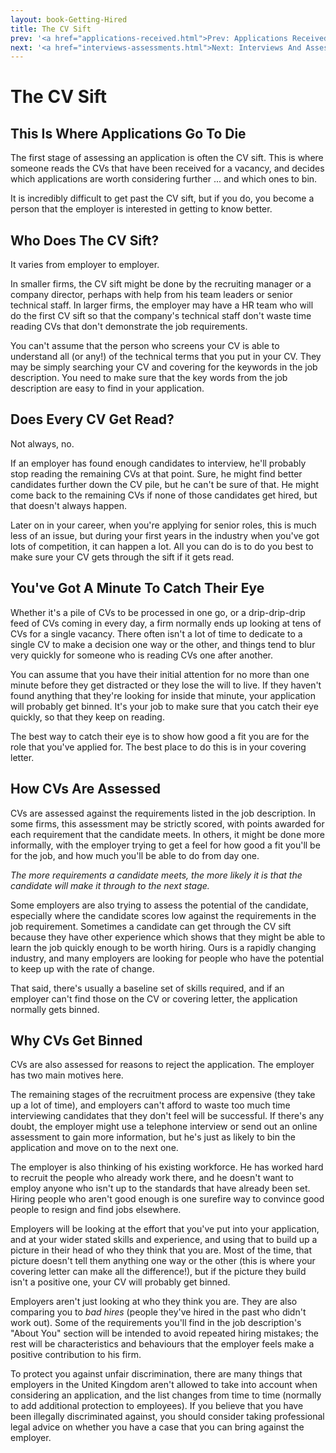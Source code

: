 ```yaml
---
layout: book-Getting-Hired
title: The CV Sift
prev: '<a href="applications-received.html">Prev: Applications Received</a>'
next: '<a href="interviews-assessments.html">Next: Interviews And Assessments</a>'
---
```


# The CV Sift

## This Is Where Applications Go To Die

The first stage of assessing an application is often the CV sift.  This is where someone reads the CVs that have been received for a vacancy, and decides which applications are worth considering further ... and which ones to bin.

It is incredibly difficult to get past the CV sift, but if you do, you become a person that the employer is interested in getting to know better.

## Who Does The CV Sift?

It varies from employer to employer.

In smaller firms, the CV sift might be done by the recruiting manager or a company director, perhaps with help from his team leaders or senior technical staff.  In larger firms, the employer may have a HR team who will do the first CV sift so that the company's technical staff don't waste time reading CVs that don't demonstrate the job requirements.

You can't assume that the person who screens your CV is able to understand all (or any!) of the technical terms that you put in your CV.  They may be simply searching your CV and covering for the keywords in the job description.  You need to make sure that the key words from the job description are easy to find in your application.

## Does Every CV Get Read?

Not always, no.

If an employer has found enough candidates to interview, he'll probably stop reading the remaining CVs at that point.  Sure, he might find better candidates further down the CV pile, but he can't be sure of that.  He might come back to the remaining CVs if none of those candidates get hired, but that doesn't always happen.

Later on in your career, when you're applying for senior roles, this is much less of an issue, but during your first years in the industry when you've got lots of competition, it can happen a lot.  All you can do is to do you best to make sure your CV gets through the sift if it gets read.

## You've Got A Minute To Catch Their Eye

Whether it's a pile of CVs to be processed in one go, or a drip-drip-drip feed of CVs coming in every day, a firm normally ends up looking at tens of CVs for a single vacancy.  There often isn't a lot of time to dedicate to a single CV to make a decision one way or the other, and things tend to blur very quickly for someone who is reading CVs one after another.

You can assume that you have their initial attention for no more than one minute before they get distracted or they lose the will to live.  If they haven't found anything that they're looking for inside that minute, your application will probably get binned.  It's your job to make sure that you catch their eye quickly, so that they keep on reading.

The best way to catch their eye is to show how good a fit you are for the role that you've applied for.  The best place to do this is in your covering letter.

## How CVs Are Assessed

CVs are assessed against the requirements listed in the job description.  In some firms, this assessment may be strictly scored, with points awarded for each requirement that the candidate meets.  In others, it might be done more informally, with the employer trying to get a feel for how good a fit you'll be for the job, and how much you'll be able to do from day one.

_The more requirements a candidate meets, the more likely it is that the candidate will make it through to the next stage._

Some employers are also trying to assess the potential of the candidate, especially where the candidate scores low against the requirements in the job requirement.  Sometimes a candidate can get through the CV sift because they have other experience which shows that they might be able to learn the job quickly enough to be worth hiring.  Ours is a rapidly changing industry, and many employers are looking for people who have the potential to keep up with the rate of change.

That said, there's usually a baseline set of skills required, and if an employer can't find those on the CV or covering letter, the application normally gets binned.

## Why CVs Get Binned

CVs are also assessed for reasons to reject the application.  The employer has two main motives here.

The remaining stages of the recruitment process are expensive (they take up a lot of time), and employers can't afford to waste too much time interviewing candidates that they don't feel will be successful.  If there's any doubt, the employer might use a telephone interview or send out an online assessment to gain more information, but he's just as likely to bin the application and move on to the next one.

The employer is also thinking of his existing workforce.  He has worked hard to recruit the people who already work there, and he doesn't want to employ anyone who isn't up to the standards that have already been set.  Hiring people who aren't good enough is one surefire way to convince good people to resign and find jobs elsewhere.

Employers will be looking at the effort that you've put into your application, and at your wider stated skills and experience, and using that to build up a picture in their head of who they think that you are.  Most of the time, that picture doesn't tell them anything one way or the other (this is where your covering letter can make all the difference!), but if the picture they build isn't a positive one, your CV will probably get binned.

Employers aren't just looking at who they think you are.  They are also comparing you to _bad hires_ (people they've hired in the past who didn't work out).  Some of the requirements you'll find in the job description's "About You" section will be intended to avoid repeated hiring mistakes; the rest will be characteristics and behaviours that the employer feels make a positive contribution to his firm.

To protect you against unfair discrimination, there are many things that employers in the United Kingdom aren't allowed to take into account when considering an application, and the list changes from time to time (normally to add additional protection to employees).  If you believe that you have been illegally discriminated against, you should consider taking professional legal advice on whether you have a case that you can bring against the employer.
